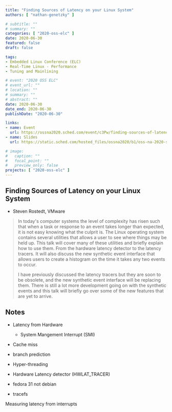```yaml
---
title: "Finding Sources of Latency on your Linux System"
authors: [ "nathan-genetzky" ]

# subtitle: ""
# summary: ""
categories: [ "2020-oss-elc" ]
date: 2020-06-30
featured: false
draft: false

tags:
- Embedded Linux Conference (ELC)
- Real-Time Linux - Performance
- Tuning and Mainlining

# event: "2020 OSS ELC"
# event_url: ""
# location: ""
# summary: ""
# abstract: ""
date: 2020-06-30
date_end: 2020-06-30
publishDate: "2020-06-30"

links:
- name: Event
  url: https://ossna2020.sched.com/event/c3Pw/finding-sources-of-latency-on-your-linux-system-steven-rostedt-vmware
- name: Slides
  url: https://static.sched.com/hosted_files/ossna2020/b1/oss-na-2020-sources-of-latency.pdf

# image:
#   caption: ""
#   focal_point: ""
#   preview_only: false
projects: [ "2020-oss-elc" ]
---
```


## Finding Sources of Latency on your Linux System

- Steven Rostedt, VMware

> In today's computer systems the level of complexity has risen such that when a task or response to an event takes longer than expected, it is not easy knowing what the culprit is. The Linux operating system contains several utilities that allows a user to see where things may be held up. This talk will cover many of these utilities and briefly explain how to use them. From the hardware latency detector to the latency tracers. It will also discuss the new synthetic event interface that allows users to create a histogram on the time it takes any two events to occur.
>
> I have previously discussed the latency tracers but they are soon to be obsolete, and the new synthetic event interface will be replacing them. There is still a lot more development going on with the synthetic events and this talk will briefly go over some of the new features that are yet to arrive.

## Notes

- Latency from Hardware
  - System Mangement Interrupt (SMI)
- Cache miss
- branch prediction
- Hyper-threading

- Hardware Latency detector (HWLAT_TRACER)
- fedora 31 not debian

- tracefs

Measuring latency from interrupts
